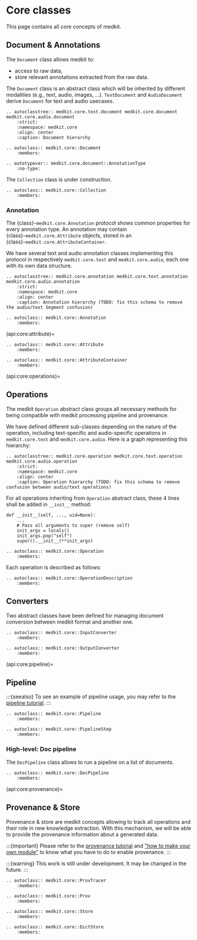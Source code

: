 # Core classes

This page contains all core concepts of medkit.

## Document & Annotations

The `Document` class allows medkit to:
* access to raw data,
* store relevant annotations extracted from the raw data.

The `Document` class is an abstract class which will be inherited by
different modalities (e.g., text, audio, images, ...).
`TextDocument` and `AudioDocument` derive `Document` for text and audio usecases.

```{eval-rst}
.. autoclasstree:: medkit.core.text.document medkit.core.document medkit.core.audio.document
    :strict:
    :namespace: medkit.core
    :align: center
    :caption: Document hierarchy
```

```{eval-rst}
.. autoclass:: medkit.core::Document
    :members:
```

```{eval-rst}
.. autotypevar:: medkit.core.document::AnnotationType
    :no-type:
 ```

The `Collection` class is under construction.

```{eval-rst}
.. autoclass:: medkit.core::Collection
    :members:
```


### Annotation

The {class}`~medkit.core.Annotation` protocol shows common properties for every
annotation type. An annotation may contain {class}`~medkit.core.Attribute` objects,
stored in an {class}`~medkit.core.AttributeContainer`.

We have several text and audio annotation classes implementing this protocol in
respectively `medkit.core.text` and `medkit.core.audio`, each one with its own
data structure.

```{eval-rst}
.. autoclasstree:: medkit.core.annotation medkit.core.text.annotation medkit.core.audio.annotation
    :strict:
    :namespace: medkit.core
    :align: center
    :caption: Annotation hierarchy (TODO: fix this schema to remove the audio/text Segment confusion)
```

```{eval-rst}
.. autoclass:: medkit.core::Annotation
    :members:
```

(api:core:attribute)=
```{eval-rst}
.. autoclass:: medkit.core::Attribute
    :members:
```

```{eval-rst}
.. autoclass:: medkit.core::AttributeContainer
    :members:
```

(api:core:operations)=
## Operations

The medkit `Operation` abstract class groups all necessary methods for
being compatible with medkit processing pipeline and provenance.

We have defined different sub-classes depending on the nature of the operation,
including text-specific and audio-specific operations in `medkit.core.text` and `medkit.core.audio`.
Here is a graph representing this hierarchy:

```{eval-rst}
.. autoclasstree:: medkit.core.operation medkit.core.text.operation medkit.core.audio.operation
    :strict:
    :namespace: medkit.core
    :align: center
    :caption: Operation hierarchy (TODO: fix this schema to remove confusion between audio/text operations)
```

For all operations inheriting from `Operation` abstract class, these 4 lines
shall be added in `__init__` method:
```
def __init__(self, ..., uid=None):
    ...
    # Pass all arguments to super (remove self)
    init_args = locals()
    init_args.pop("self")
    super().__init__(**init_args)
```

```{eval-rst}
.. autoclass:: medkit.core::Operation
    :members:
```

Each operation is described as follows:

```{eval-rst}
.. autoclass:: medkit.core::OperationDescription
    :members:
```

## Converters

Two abstract classes have been defined for managing document conversion
between medkit format and another one.

```{eval-rst}
.. autoclass:: medkit.core::InputConverter
    :members:
```

```{eval-rst}
.. autoclass:: medkit.core::OutputConverter
    :members:
```

(api:core:pipeline)=
## Pipeline

:::{seealso}
To see an example of pipeline usage, you may refer to the [pipeline tutorial](../user_guide/pipeline).
:::

```{eval-rst}
.. autoclass:: medkit.core::Pipeline
    :members:
```

```{eval-rst}
.. autoclass:: medkit.core::PipelineStep
    :members:
```

### High-level: Doc pipeline

The `DocPipeline` class allows to run a pipeline on a list of documents.

```{eval-rst}
.. autoclass:: medkit.core::DocPipeline
    :members:
```

(api:core:provenance)=
## Provenance & Store

Provenance & store are medkit concepts allowing to track all operations and
their role in new knowledge extraction.
With this mechanism, we will be able to provide the provenance information
about a generated data.

:::{important}
Please refer to the [provenance tutorial](../user_guide/provenance) and ["how to make your own
module"](../user_guide/module) to know what you have to do to enable
provenance.
:::

:::{warning}
This work is still under development. It may be changed in the future.
:::

```{eval-rst}
.. autoclass:: medkit.core::ProvTracer
    :members:
```

```{eval-rst}
.. autoclass:: medkit.core::Prov
    :members:
```

```{eval-rst}
.. autoclass:: medkit.core::Store
    :members:
```

```{eval-rst}
.. autoclass:: medkit.core::DictStore
    :members:
```
